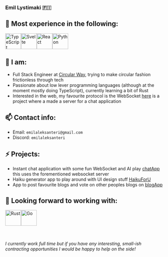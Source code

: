 ### Emil Lystimaki 🇫🇮

## 💪 Most experience in the following:
<div style="display: flex;">
  <img src="https://upload.wikimedia.org/wikipedia/commons/4/4c/Typescript_logo_2020.svg" alt="TypeScript" style="widht: 50px; height: 50px;" />
  <img src="https://upload.wikimedia.org/wikipedia/commons/1/1b/Svelte_Logo.svg" alt="Svelte" style="widht: 50px; height: 50px;" />  
  <img src="https://upload.wikimedia.org/wikipedia/commons/a/a7/React-icon.svg" alt="React" style="widht: 50px; height: 50px;" />  
  <img src="https://upload.wikimedia.org/wikipedia/commons/c/c3/Python-logo-notext.svg" alt="Python" style="widht: 50px; height: 50px;" /> 
</div>

## 🔭 I am:
- Full Stack Engineer at [Circular Way](https://circularway.com/), trying to make circular fashion frictionless through tech
- Passionate about low lever programming languages (although at the moment mostly doing TypeScript), currently learning a bit of Rust
- Interested in the web, my favourite protocol is the WebSocket [here](https://github.com/emilaleksanteri/myWsServer) is a project where a made a server for a chat application

## 📫 Contact info:
- Email: `emilaleksanteri@gmail.com`
- Discord: `emilaleksanteri`

## ⚡ Projects:
- Instant chat application with some fun WebSocket and AI play [chatApp](https://github.com/emilaleksanteri/chatApp) this uses the forementioned websocket server
- Haiku generator app to play around with UI design stuff [HaikuForU](https://github.com/emilaleksanteri/HaikuForU)
- App to post favourite blogs and vote on other peoples blogs on [blogApp](https://github.com/emilaleksanteri/BlogApp)

## 🌱 Looking forward to working with:
<div style="display: flex;">
  <img src="https://rustacean.net/assets/rustacean-orig-noshadow.svg" alt="Rust" style="widht: 50px; height: 50px;" />
  <img src="https://upload.wikimedia.org/wikipedia/commons/0/05/Go_Logo_Blue.svg" alt="Go" style="widht: 50px; height: 50px;" />  
</div>


<br></br>
*I currently work full time but if you have any interesting, small-ish contracting opportunities I would be happy to help on the side!*
<!--
**emilaleksanteri/emilaleksanteri** is a ✨ _special_ ✨ repository because its `README.md` (this file) appears on your GitHub profile.

Here are some ideas to get you started:

- 🔭 I’m currently working on ...
- 🌱 I’m currently learning ...
- 👯 I’m looking to collaborate on ...
- 🤔 I’m looking for help with ...
- 💬 Ask me about ...
- 📫 How to reach me: ...
- 😄 Pronouns: ...
- ⚡ Fun fact: ...
-->
